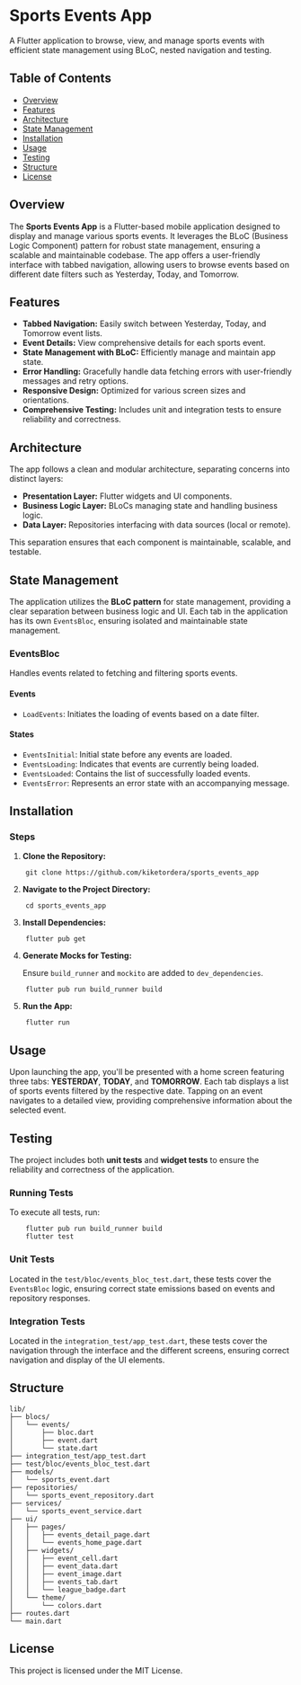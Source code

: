 # Sports Events App

A Flutter application to browse, view, and manage sports events with efficient state management using BLoC, nested navigation and testing.


## Table of Contents

- [Overview](#overview)
- [Features](#features)
- [Architecture](#architecture)
- [State Management](#state-management)
- [Installation](#installation)
- [Usage](#usage)
- [Testing](#testing)
- [Structure](#structure)
- [License](#license)



## Overview

The **Sports Events App** is a Flutter-based mobile application designed to display and manage various sports events. It leverages the BLoC (Business Logic Component) pattern for robust state management, ensuring a scalable and maintainable codebase. The app offers a user-friendly interface with tabbed navigation, allowing users to browse events based on different date filters such as Yesterday, Today, and Tomorrow.

## Features


- **Tabbed Navigation:** Easily switch between Yesterday, Today, and Tomorrow event lists.
- **Event Details:** View comprehensive details for each sports event.
- **State Management with BLoC:** Efficiently manage and maintain app state.
- **Error Handling:** Gracefully handle data fetching errors with user-friendly messages and retry options.
- **Responsive Design:** Optimized for various screen sizes and orientations.
- **Comprehensive Testing:** Includes unit and integration tests to ensure reliability and correctness.

## Architecture

The app follows a clean and modular architecture, separating concerns into distinct layers:
- **Presentation Layer:** Flutter widgets and UI components.
- **Business Logic Layer:** BLoCs managing state and handling business logic.
- **Data Layer:** Repositories interfacing with data sources (local or remote).

This separation ensures that each component is maintainable, scalable, and testable.

## State Management
The application utilizes the **BLoC pattern** for state management, providing a clear separation between business logic and UI. Each tab in the application has its own `EventsBloc`, ensuring isolated and maintainable state management.


### EventsBloc

Handles events related to fetching and filtering sports events.

#### Events


- `LoadEvents`: Initiates the loading of events based on a date filter.

#### States

- `EventsInitial`: Initial state before any events are loaded.
- `EventsLoading`: Indicates that events are currently being loaded.
- `EventsLoaded`: Contains the list of successfully loaded events.
- `EventsError`: Represents an error state with an accompanying message.

## Installation


### Steps


1. **Clone the Repository:**

```
    git clone https://github.com/kiketordera/sports_events_app
```

2. **Navigate to the Project Directory:**
```
    cd sports_events_app
```
3. **Install Dependencies:**

```
    flutter pub get
```
4. **Generate Mocks for Testing:**

    Ensure `build_runner` and `mockito` are added to `dev_dependencies`.
```
    flutter pub run build_runner build
```

5. **Run the App:**
```
    flutter run
```
## Usage

Upon launching the app, you'll be presented with a home screen featuring three tabs: **YESTERDAY**, **TODAY**, and **TOMORROW**. Each tab displays a list of sports events filtered by the respective date. Tapping on an event navigates to a detailed view, providing comprehensive information about the selected event.

## Testing

The project includes both **unit tests** and **widget tests** to ensure the reliability and correctness of the application.

### Running Tests

To execute all tests, run:
```
    flutter pub run build_runner build
    flutter test
```
### Unit Tests

Located in the `test/bloc/events_bloc_test.dart`, these tests cover the `EventsBloc` logic, ensuring correct state emissions based on events and repository responses.

### Integration Tests

Located in the `integration_test/app_test.dart`, these tests cover the navigation through the interface and the different screens, ensuring correct navigation and display of the UI elements.


## Structure
```
lib/
├── blocs/
│   └── events/
│       ├── bloc.dart
│       ├── event.dart
│       └── state.dart
├── integration_test/app_test.dart
├── test/bloc/events_bloc_test.dart
├── models/
│   └── sports_event.dart
├── repositories/
│   └── sports_event_repository.dart
├── services/
│   └── sports_event_service.dart
├── ui/
│   ├── pages/
│   │   ├── events_detail_page.dart
│   │   └── events_home_page.dart
│   ├── widgets/
│   │   ├── event_cell.dart
│   │   ├── event_data.dart
│   │   ├── event_image.dart
│   │   ├── events_tab.dart
│   │   └── league_badge.dart
│   └── theme/
│       └── colors.dart
├── routes.dart
└── main.dart
```

## License

This project is licensed under the MIT License.



